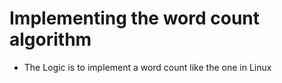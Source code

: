 # Implementing the word count algorithm

* The Logic is to implement a word count like the one in Linux
